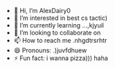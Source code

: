 - 👋 Hi, I’m AlexDairy0
- 👀 I’m interested in best cs tactic)
- 🌱 I’m currently learning ...,kjyuil
- 💞️ I’m looking to collaborate on 
- 📫 How to reach me .nhgdtrsrhtr
- 😄 Pronouns: .)juvfdhuew
- ⚡ Fun fact: i wanna pizza))) haha
<!---
AlexDairy0/AlexDairy0 is a ✨ special ✨ repository because its `README.md` (this file) appears on your GitHub profile.
You can click the Preview link to take a look at your changes.
---
